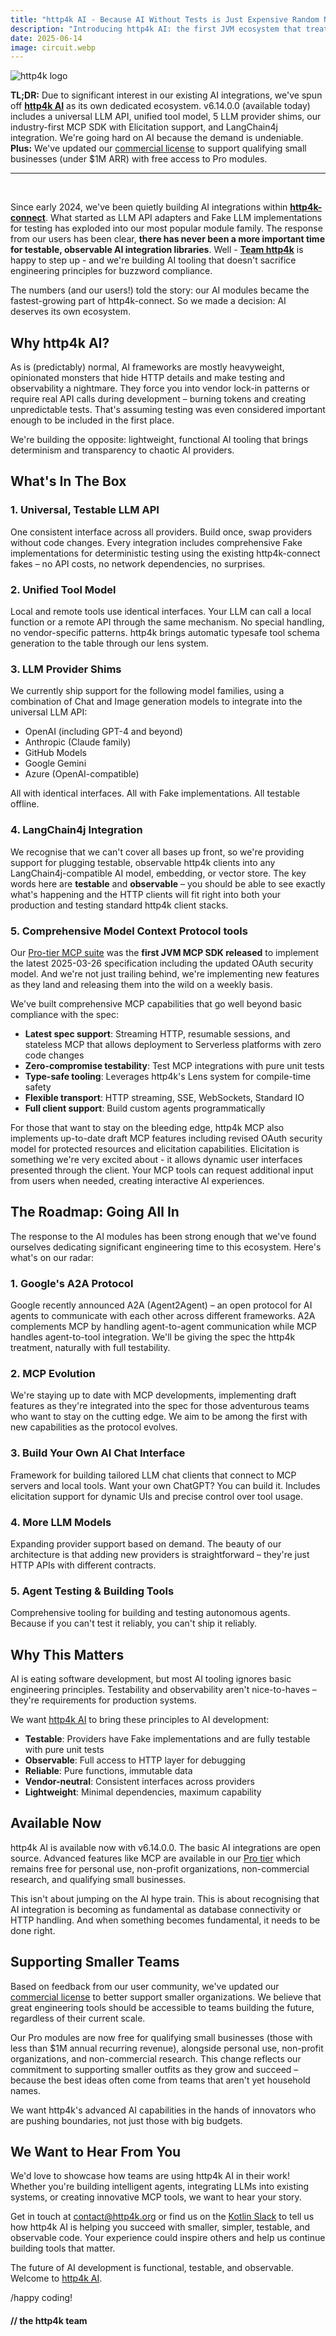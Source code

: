 ```yaml
---
title: "http4k AI - Because AI Without Tests is Just Expensive Random Number Generation"
description: "Introducing http4k AI: the first JVM ecosystem that treats AI providers how they should be – testable HTTP APIs with mockable interfaces. Plus: updated commercial license terms to support small business."
date: 2025-06-14
image: circuit.webp
---
```


<img class="imageMid my-4" src="./circuit.webp" alt="http4k logo"/>

**TL;DR:** Due to significant interest in our existing AI integrations, we've spun off **[http4k AI](/ecosystem/ai)** as its own dedicated ecosystem. v6.14.0.0 (available today) includes a universal LLM API, unified tool model, 5 LLM provider shims, our industry-first MCP SDK with Elicitation support, and LangChain4j integration. We're going hard on AI because the demand is undeniable. **Plus:** We've updated our [commercial license](/commercial-license/) to support qualifying small businesses (under $1M ARR) with free access to Pro modules.

---

<br/>

Since early 2024, we've been quietly building AI integrations within **[http4k-connect](https://connect.http4k.org)**. What started as LLM API adapters and Fake LLM implementations for testing has exploded into our most popular module family. The response from our users has been clear, **there has never been a more important time for testable, observable AI integration libraries**. Well - **[Team http4k](/company)** is happy to step up - and we're building AI tooling that doesn't sacrifice engineering principles for buzzword compliance.

The numbers (and our users!) told the story: our AI modules became the fastest-growing part of http4k-connect. So we made a decision: AI deserves its own ecosystem.

## Why http4k AI?

As is (predictably) normal, AI frameworks are mostly heavyweight, opinionated monsters that hide HTTP details and make testing and observability a nightmare. They force you into vendor lock-in patterns or require real API calls during development – burning tokens and creating unpredictable tests. That's assuming testing was even considered important enough to be included in the first place.

We're building the opposite: lightweight, functional AI tooling that brings determinism and transparency to chaotic AI providers.

## What's In The Box

### 1. Universal, Testable LLM API
One consistent interface across all providers. Build once, swap providers without code changes. Every integration includes comprehensive Fake implementations for deterministic testing using the existing http4k-connect fakes – no API costs, no network dependencies, no surprises.

### 2. Unified Tool Model
Local and remote tools use identical interfaces. Your LLM can call a local function or a remote API through the same mechanism. No special handling, no vendor-specific patterns. http4k brings automatic typesafe tool schema generation to the table through our lens system.

### 3. LLM Provider Shims
We currently ship support for the following model families, using a combination of Chat and Image generation models to integrate into the universal LLM API:
- OpenAI (including GPT-4 and beyond)
- Anthropic (Claude family)
- GitHub Models
- Google Gemini
- Azure (OpenAI-compatible)

All with identical interfaces. All with Fake implementations. All testable offline.

### 4. LangChain4j Integration
We recognise that we can't cover all bases up front, so we're providing support for plugging testable, observable http4k clients into any LangChain4j-compatible AI model, embedding, or vector store. The key words here are **testable** and **observable** – you should be able to see exactly what's happening and the HTTP clients will fit right into both your production and testing standard http4k client stacks.

### 5. Comprehensive Model Context Protocol tools
Our [Pro-tier MCP suite](https://mcp.http4k.org) was the **first JVM MCP SDK released** to implement the latest 2025-03-26 specification including the updated OAuth security model. And we're not just trailing behind, we're implementing new features as they land and releasing them into the wild on a weekly basis.

We've built comprehensive MCP capabilities that go well beyond basic compliance with the spec:

- **Latest spec support**: Streaming HTTP, resumable sessions, and stateless MCP that allows deployment to Serverless platforms with zero code changes
- **Zero-compromise testability**: Test MCP integrations with pure unit tests
- **Type-safe tooling**: Leverages http4k's Lens system for compile-time safety
- **Flexible transport**: HTTP streaming, SSE, WebSockets, Standard IO
- **Full client support**: Build custom agents programmatically

For those that want to stay on the bleeding edge, http4k MCP also implements up-to-date draft MCP features including revised OAuth security model for protected resources and elicitation capabilities. Elicitation is something we're very excited about - it allows dynamic user interfaces presented through the client. Your MCP tools can request additional input from users when needed, creating interactive AI experiences.

## The Roadmap: Going All In

The response to the AI modules has been strong enough that we've found ourselves dedicating significant engineering time to this ecosystem. Here's what's on our radar:

### 1. Google's A2A Protocol
Google recently announced A2A (Agent2Agent) – an open protocol for AI agents to communicate with each other across different frameworks. A2A complements MCP by handling agent-to-agent communication while MCP handles agent-to-tool integration. We'll be giving the spec the http4k treatment, naturally with full testability.

### 2. MCP Evolution
We're staying up to date with MCP developments, implementing draft features as they're integrated into the spec for those adventurous teams who want to stay on the cutting edge. We aim to be among the first with new capabilities as the protocol evolves.

### 3. Build Your Own AI Chat Interface
Framework for building tailored LLM chat clients that connect to MCP servers and local tools. Want your own ChatGPT? You can build it. Includes elicitation support for dynamic UIs and precise control over tool usage.

### 4. More LLM Models
Expanding provider support based on demand. The beauty of our architecture is that adding new providers is straightforward – they're just HTTP APIs with different contracts.

### 5. Agent Testing & Building Tools
Comprehensive tooling for building and testing autonomous agents. Because if you can't test it reliably, you can't ship it reliably.

## Why This Matters

AI is eating software development, but most AI tooling ignores basic engineering principles. Testability and observability aren't nice-to-haves – they're requirements for production systems.

We want [http4k AI](/ecosystem/ai) to bring these principles to AI development:
- **Testable**: Providers have Fake implementations and are fully testable with pure unit tests
- **Observable**: Full access to HTTP layer for debugging
- **Reliable**: Pure functions, immutable data
- **Vendor-neutral**: Consistent interfaces across providers
- **Lightweight**: Minimal dependencies, maximum capability

## Available Now

http4k AI is available now with v6.14.0.0. The basic AI integrations are open source. Advanced features like MCP are available in our [Pro tier](/pro) which remains free for personal use, non-profit organizations, non-commercial research, and qualifying small businesses.

This isn't about jumping on the AI hype train. This is about recognising that AI integration is becoming as fundamental as database connectivity or HTTP handling. And when something becomes fundamental, it needs to be done right.

## Supporting Smaller Teams

Based on feedback from our user community, we've updated our [commercial license](/commercial-license/) to better support smaller organizations. We believe that great engineering tools should be accessible to teams building the future, regardless of their current scale.

Our Pro modules are now free for qualifying small businesses (those with less than $1M annual recurring revenue), alongside personal use, non-profit organizations, and non-commercial research. This change reflects our commitment to supporting smaller outfits as they grow and succeed – because the best ideas often come from teams that aren't yet household names.

We want http4k's advanced AI capabilities in the hands of innovators who are pushing boundaries, not just those with big budgets.

## We Want to Hear From You

We'd love to showcase how teams are using http4k AI in their work! Whether you're building intelligent agents, integrating LLMs into existing systems, or creating innovative MCP tools, we want to hear your story.

Get in touch at [contact@http4k.org](mailto:contact@http4k.org) or find us on the [Kotlin Slack](https://slack.http4k.org) to tell us how http4k AI is helping you succeed with smaller, simpler, testable, and observable code. Your experience could inspire others and help us continue building tools that matter.

The future of AI development is functional, testable, and observable. Welcome to [http4k AI](/ecosystem/ai).

/happy coding!

#### // the http4k team
